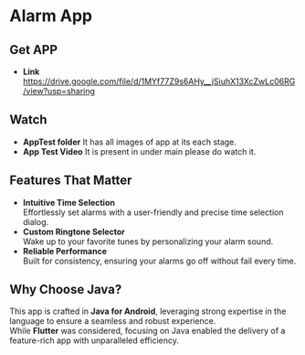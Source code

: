 # Alarm App
## Get APP
- **Link**
  https://drive.google.com/file/d/1MYf77Z9s6AHy__jSiuhX13XcZwLc06RG/view?usp=sharing
## Watch
- **AppTest folder**
  It has all images of app at its each stage.
- **App Test Video**
  It is present in under main please do watch it.
## Features That Matter
- **Intuitive Time Selection**  
  Effortlessly set alarms with a user-friendly and precise time selection dialog.  
- **Custom Ringtone Selector**  
  Wake up to your favorite tunes by personalizing your alarm sound.  
- **Reliable Performance**  
  Built for consistency, ensuring your alarms go off without fail every time.  

## Why Choose Java?
This app is crafted in **Java for Android**, leveraging strong expertise in the language to ensure a seamless and robust experience.  
While **Flutter** was considered, focusing on Java enabled the delivery of a feature-rich app with unparalleled efficiency.
